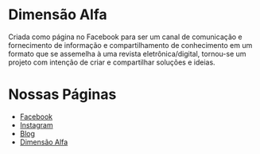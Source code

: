 # Dimensão Alfa

Criada como página no Facebook para ser um canal de comunicação e fornecimento de informação e compartilhamento de conhecimento em um formato que se assemelha à uma revista eletrônica/digital, tornou-se um projeto
com intenção de criar e compartilhar soluções e ideias.

# Nossas Páginas

* [Facebook](https://www.facebook.com/dimensaoalfa)
* [Instagram](https://www.instagram.com/dimensaoalfa/)
* [Blog](https://dimensaoalfa.blogspot.com)
* [Dimensão Alfa](https://www.dimensaoalfa.com.br)
